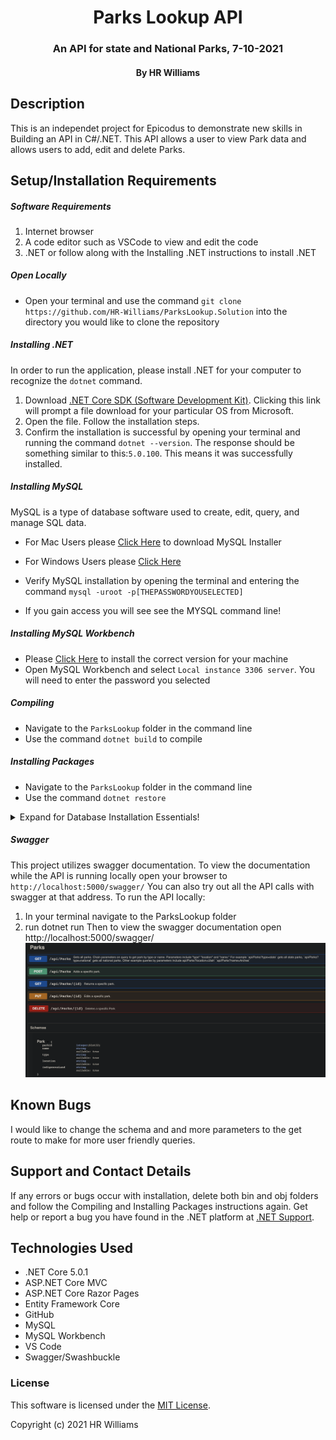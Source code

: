 <div align="center">

# Parks Lookup API
</div>

<h3 align="center">An API for state and National Parks, 7-10-2021</h3>
<h4 align="center"> By HR Williams</h4>

## Description

This is an independet project for Epicodus to demonstrate new skills in Building an API in C#/.NET. This API allows a user to view Park data and allows users to add, edit and delete Parks.
## Setup/Installation Requirements

##### Software Requirements

1. Internet browser
2. A code editor such as VSCode to view and edit the code
3. .NET or follow along with the Installing .NET instructions to install .NET

##### Open Locally

- Open your terminal and use the command `git clone https://github.com/HR-Williams/ParksLookup.Solution` into the directory you would like to clone the repository

##### Installing .NET

In order to run the application, please install .NET for your computer to recognize the `dotnet` command.

1. Download [.NET Core SDK (Software Development Kit)](https://dotnet.microsoft.com/download/dotnet). Clicking this link will prompt a file download for your particular OS from Microsoft.
2. Open the file. Follow the installation steps.
3. Confirm the installation is successful by opening your terminal and running the command `dotnet --version`. The response should be something similar to this:`5.0.100`. This means it was successfully installed.

##### Installing MySQL

MySQL is a type of database software used to create, edit, query, and manage SQL data.

- For Mac Users please [Click Here](https://dev.mysql.com/downloads/file/?id=484914) to download MySQL Installer
- For Windows Users please [Click Here](https://dev.mysql.com/downloads/file/?id=484919)

- Verify MySQL installation by opening the terminal and entering the command `mysql -uroot -p[THEPASSWORDYOUSELECTED]`
- If you gain access you will see see the MYSQL command line!

##### Installing MySQL Workbench

- Please [Click Here](https://dev.mysql.com/downloads/workbench/) to install the correct version for your machine
- Open MySQL Workbench and select `Local instance 3306 server`. You will need to enter the password you selected

##### Compiling

- Navigate to the `ParksLookup` folder in the command line
- Use the command `dotnet build` to compile

##### Installing Packages

- Navigate to the `ParksLookup` folder in the command line
- Use the command `dotnet restore`

<details>

  <summary>Expand for Database Installation Essentials!</summary>

### Database Connection

Create a connection string to connect the database to the web application

1. Create a file in the root directory called `appsettings.json`
2. Add the code below:

```
{
  "ConnectionStrings": {
      "DefaultConnection": "Server=localhost;Port=3306;database=[your_database_name_here];uid=root;pwd=[YOUR-PASSWORD-HERE];"
  }
}
```

- Update all the information above in the square brackets. Put in your MySQL password in `pwd=YourPassword`. Change the server, port, and uid if necessary.

### Import/Update Database Using Entity Framework Core

- Navigate to `ParksLookup` directory in terminal
- To create a migration in the root directory of the project, use the command: `dotnet ef migrations add Initial`
- Use the command `dotnet ef database update` to update the database migration through Entity Framework Core


### Update Database Using MySQL Workbench

1. Open MySQL Workbench
2. Click on Server > Data Import in the top navigation bar
3. Select `Import from Self-Contained File`
4. Select the `Default Target Schema` or create new schema
5. Select all Schema Objects you would like to import
6. Select `Dump Structure and Data`
7. Click `Start Import`

### View in browser or postman
This project utilizes swagger documentation. To view the documentation while the API is running locally open your browser to `http://localhost:5000/swagger/` You can also try out all the API calls with swagger at that address.
To run the API locally:
1. In your terminal navigate to the ParksLookup folder
2. run dotnet run
Then to view the swagger documentation open http://localhost:5000/swagger/
![Swagger documentation](/images/swagger.png)

User could also utilize Postman [Download Here](https://www.postman.com/downloads/) to make all the http requests.

#### CRUD Structure
```
GET /api/parks
GET /api/parks/{id}
POST /api/parks
PUT /api/parks/{id}
DELETE /api/parks/{id}
```

#### Example Querys
```
GET /api/parks/?location=Utah
GET /api/Parks?type=state
GET /api/Parks?type=national
GET /api/Parks?name=Arches
GET /api/parks/2
```


</details>

##### Swagger
This project utilizes swagger documentation. To view the documentation while the API is running locally open your browser to `http://localhost:5000/swagger/` You can also try out all the API calls with swagger at that address.
To run the API locally:
1. In your terminal navigate to the ParksLookup folder
2. run dotnet run
Then to view the swagger documentation open http://localhost:5000/swagger/
![Swagger documentation](/images/swagger.png)

## Known Bugs

I would like to change the schema and and more parameters to the get route to make for more user friendly queries.

## Support and Contact Details

If any errors or bugs occur with installation, delete both bin and obj folders and follow the Compiling and Installing Packages instructions again. Get help or report a bug you have found in the .NET platform at [.NET Support](https://dotnet.microsoft.com/platform/support).

## Technologies Used

- .NET Core 5.0.1
- ASP.NET Core MVC
- ASP.NET Core Razor Pages
- Entity Framework Core
- GitHub
- MySQL
- MySQL Workbench
- VS Code
- Swagger/Swashbuckle

### License

This software is licensed under the [MIT License](https://choosealicense.com/licenses/mit/).

Copyright (c) 2021 HR Williams